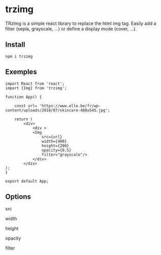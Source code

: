 # trzimg
TRzImg is a simple react library to replace the html img tag.
Easily add a filter (sepia, grayscale, ...) or define a display mode (cover, ...).

## Install

    npm i trzimg

## Exemples

    import React from 'react';
    import {Img} from 'trzimg';

    function App() {
 
        const url= 'https://www.elle.be/fr/wp-content/uploads/2018/07/skincare-480x545.jpg';
        
        return (
            <div>
                <div >
                <Img
                    src={url}
                    width={400}
                    height={200}
                    opacity={0.5}
                    filter="grayscale"/>
                </div>
            </div>
    );
    }

    export default App;


## Options
src

width

height

opacity

filter
